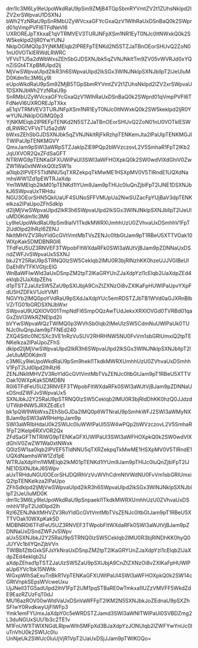 dm1lc3M6Ly9leUpoWkdRaU9pSm9ZMjB4TGpSbmRYVmtZV2t1ZUhsNklpd2lZV2xrSWpvaU1DSXNJ
bWh2YzNRaU9pSnRMbUZyWVcxaGFYcGxaQzV1WlhRaUxDSnBaQ0k2SWprd01qVmpPVFl6TFdNeVl6
UXROREJpTXkxaE1qVTRMVEV3TURJNFpXSm1NR1EyT0NJc0ltNWxkQ0k2SW5keklpd2ljR0YwYUNJ
NklpOGlMQ0p3YjNKMElqb2lPREFpTENKd2N5STZJaTBnOEorSHUvQ2ZoN01nU0VOTklERWdLRWRC
VFVsT1J5a2dWbWxsZEhSbGJDSXNJbk5qZVNJNkltTm9ZV05vWVRJd0xYQnZiSGt4TXpBMUlpd2lj
MjVwSWpvaUlpd2lkR3h6SWpvaUlpd2lkSGx3WlNJNklpSXNJbllpT2lJeUluMD0Kdm1lc3M6Ly9l
eUpoWkdRaU9pSm9ZMjB5TGpSbmRYVmtZV2t1ZUhsNklpd2lZV2xrSWpvaU1DSXNJbWh2YzNRaU9p
SnRMbUZyWVcxaGFYcGxaQzV1WlhRaUxDSnBaQ0k2SWprd01qVmpPVFl6TFdNeVl6UXROREJpTXkx
aE1qVTRMVEV3TURJNFpXSm1NR1EyT0NJc0ltNWxkQ0k2SW5keklpd2ljR0YwYUNJNklpOGlMQ0p3
YjNKMElqb2lPREFpTENKd2N5STZJaTBnOEorSHUvQ2ZoN01nU0VOTklESWdLRWRCVFVsT1J5a2dW
bWxsZEhSbGJDSXNJbk5qZVNJNkltRjFkRzhpTENKemJta2lPaUlpTENKMGJITWlPaUlpTENKMGVY
QmxJam9pSWl3aWRpSTZJaklpZlE9PQp2bWVzczovL2V5SmhaR1FpT2lKb2JqUXVOR2QxZFdSaGFT
NTRlWG9pTENKaGFXUWlPaUl3SWl3aWFHOXpkQ0k2SW0wdVlXdGhiV0ZwZW1Wa0xtNWxkQ0lzSW1s
a0lqb2lPVEF5TldNNU5qTXRZekpqTkMwME1HSXpMV0V5TlRndE1UQXdNamhsWW1Zd1pEWTRJaXdp
Ym1WMElqb2lkM01pTENKd1lYUm9Jam9pTHlJc0luQnZjblFpT2lJNE1DSXNJbkJ6SWpvaUxTRHdu
NGU3OEorSHN5QklUaUF4SUNoSFFVMUpUa2NwSUZacFpYUjBaV3dpTENKelkza2lPaUpoZFhSdklp
d2ljMjVwSWpvaUlpd2lkR3h6SWpvaUlpd2lkSGx3WlNJNklpSXNJbllpT2lJeUluMD0Kdm1lc3M6
Ly9leUpoWkdRaU9pSm9ialV1TkdkMWRXUmhhUzU0ZVhvaUxDSmhhV1FpT2lJd0lpd2lhRzl6ZENJ
NkltMHVZV3RoYldGcGVtVmtMbTVsZENJc0ltbGtJam9pT1RBeU5XTTVOak10WXpKak5DMDBNR0l6
TFdFeU5UZ3RNVEF3TWpobFltWXdaRFk0SWl3aWJtVjBJam9pZDNNaUxDSndZWFJvSWpvaUx5SXNJ
bkJ2Y25RaU9pSTRNQ0lzSW5Ceklqb2lMU0R3bjRlNzhKK0hzeUJJVGlBeUlDaEhRVTFKVGtjcElG
WnBaWFIwWld3aUxDSnpZM2tpT2lKaGRYUnZJaXdpYzI1cElqb2lJaXdpZEd4eklqb2lJaXdpZEhs
d1pTSTZJaUlzSW5ZaU9pSXlJbjA9CnZtZXNzOi8vZXlKaFpHUWlPaUpvYXpFdU5HZDFkV1JoYVM1
NGVYb2lMQ0poYVdRaU9pSXdJaXdpYUc5emRDSTZJbTB1WVd0aGJXRnBlbVZrTG01bGRDSXNJbWxr
SWpvaU9UQXlOV001TmpNdFl6SmpOQzAwTUdJekxXRXlOVGd0TVRBd01qaGxZbVl3WkRZNElpd2li
bVYwSWpvaWQzTWlMQ0p3WVhSb0lqb2lMeUlzSW5CdmNuUWlPaUk0TUNJc0luQnpJam9pTFNEd240
ZXQ4SitIc0NCSXc3VE1nRzVuSUV2RHRHNW5NU0FvVm1sbGRIUmxiQ2tpTENKelkza2lPaUpoZFhS
dklpd2ljMjVwSWpvaUlpd2lkR3h6SWpvaUlpd2lkSGx3WlNJNklpSXNJbllpT2lJeUluMD0Kdm1l
c3M6Ly9leUpoWkdRaU9pSm9hekl1TkdkMWRXUmhhUzU0ZVhvaUxDSmhhV1FpT2lJd0lpd2lhRzl6
ZENJNkltMHVZV3RoYldGcGVtVmtMbTVsZENJc0ltbGtJam9pT1RBeU5XTTVOak10WXpKak5DMDBN
R0l6TFdFeU5UZ3RNVEF3TWpobFltWXdaRFk0SWl3aWJtVjBJam9pZDNNaUxDSndZWFJvSWpvaUx5
SXNJbkJ2Y25RaU9pSTRNQ0lzSW5Ceklqb2lMU0R3bjRldDhKK0hzQ0JJdzdUTWdHNW5JRXZEdEc1
bk1pQW9WbWxsZEhSbGJDa2lMQ0p6WTNraU9pSmhkWFJ2SWl3aWMyNXBJam9pSWl3aWRHeHpJam9p
SWl3aWRIbHdaU0k2SWlJc0luWWlPaUl5SW4wPQp2bWVzczovL2V5SmhaR1FpT2lKelp6RXVOR2Qx
ZFdSaGFTNTRlWG9pTENKaGFXUWlPaUl3SWl3aWFHOXpkQ0k2SW0wdVlXdGhiV0ZwZW1Wa0xtNWxk
Q0lzSW1sa0lqb2lPVEF5TldNNU5qTXRZekpqTkMwME1HSXpMV0V5TlRndE1UQXdNamhsWW1Zd1pE
WTRJaXdpYm1WMElqb2lkM01pTENKd1lYUm9Jam9pTHlJc0luQnZjblFpT2lJNE1DSXNJbkJ6SWpv
aUxTRHduNGU0OEorSHJDQlRhVzVuWVhCdmNtVWdNU0FvVm1sbGRIUmxiQ2tpTENKelkza2lPaUpo
ZFhSdklpd2ljMjVwSWpvaUlpd2lkR3h6SWpvaUlpd2lkSGx3WlNJNklpSXNJbllpT2lJeUluMD0K
dm1lc3M6Ly9leUpoWkdRaU9pSnpaekl1TkdkMWRXUmhhUzU0ZVhvaUxDSmhhV1FpT2lJd0lpd2lh
Rzl6ZENJNkltMHVZV3RoYldGcGVtVmtMbTVsZENJc0ltbGtJam9pT1RBeU5XTTVOak10WXpKak5D
MDBNR0l6TFdFeU5UZ3RNVEF3TWpobFltWXdaRFk0SWl3aWJtVjBJam9pZDNNaUxDSndZWFJvSWpv
aUx5SXNJbkJ2Y25RaU9pSTRNQ0lzSW5Ceklqb2lMU0R3bjRlNDhKK0hyQ0JUYVc1bllYQnZjbVVn
TWlBb1ZtbGxkSFJsYkNraUxDSnpZM2tpT2lKaGRYUnZJaXdpYzI1cElqb2lJaXdpZEd4eklqb2lJ
aXdpZEhsd1pTSTZJaUlzSW5ZaU9pSXlJbjA9CnZtZXNzOi8vZXlKaFpHUWlPaUp6YVc1bk15NWtk
WGxpWlhSaExuTnBkR1VpTENKaGFXUWlPaUl4SWl3aWFHOXpkQ0k2SW14cGRtVnpkSEpsWVcweUxu
UjJNell3TG5adUlpd2lhV1FpT2lJM1pqSTBaRE0wTmkxa1lUZzVMVFF5WkdZdE9EazRZUzFqT0dJ
MU16azROV00wWldVaUxDSnVaWFFpT2lKM2N5SXNJbkJoZEdnaU9pSXZhSFIwY0RvdkwyUjFlWFp3
Ymk1emFYUmxJaXdpY0c5eWRDSTZJamd3SWl3aWNITWlPaUl0SVBDZmg2L3duNGUxSUU1b3c2TE1v
M1FnUW1ITWlXNGdLRlpwWlhSMFpXd3BJaXdpYzJONUlqb2lZWFYwYnlJc0luTnVhU0k2SWlJc0lu
UnNjeUk2SWlJc0luUjVjR1VpT2lJaUxDSjJJam9pTWlKOQo=
